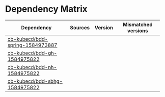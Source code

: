 # Dependency Matrix

Dependency | Sources | Version | Mismatched versions
---------- | ------- | ------- | -------------------
[cb-kubecd/bdd-spring-1584973887](https://github.com/cb-kubecd/bdd-spring-1584973887.git) |  | []() | 
[cb-kubecd/bdd-gh-1584975822](https://github.com/cb-kubecd/bdd-gh-1584975822.git) |  | []() | 
[cb-kubecd/bdd-nh-1584975822](https://github.com/cb-kubecd/bdd-nh-1584975822.git) |  | []() | 
[cb-kubecd/bdd-sbhg-1584975822](https://github.com/cb-kubecd/bdd-sbhg-1584975822.git) |  | []() | 
